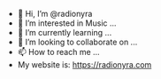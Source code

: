 - 👋 Hi, I’m @radionyra
- 👀 I’m interested in Music ...
- 🌱 I’m currently learning ...
- 💞️ I’m looking to collaborate on ...
- 📫 How to reach me ...
- My website is: https://radionyra.com
<!---
radionyra/radionyra is a ✨ special ✨ repository because its `README.md` (this file) appears on your GitHub profile.
You can click the Preview link to take a look at your changes.
--->
